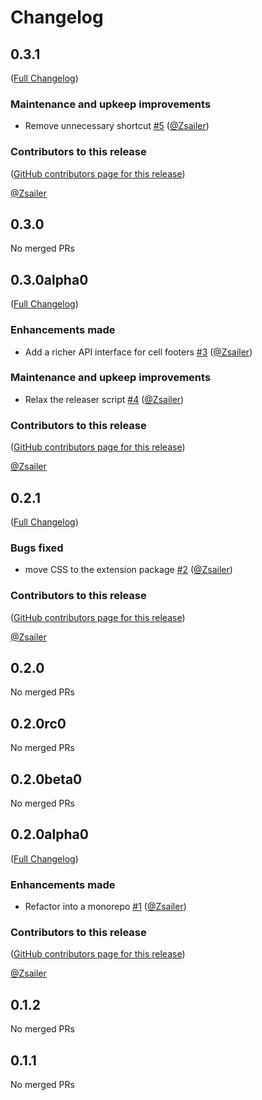 # Changelog

<!-- <START NEW CHANGELOG ENTRY> -->

## 0.3.1

([Full Changelog](https://github.com/Zsailer/jupyterlab-cell-input-footer/compare/jupyterlab-cell-input-footer-extension@0.3.0...af5574f4d0ffc43091ac1ae28d766cf43992b003))

### Maintenance and upkeep improvements

- Remove unnecessary shortcut [#5](https://github.com/Zsailer/jupyterlab-cell-input-footer/pull/5) ([@Zsailer](https://github.com/Zsailer))

### Contributors to this release

([GitHub contributors page for this release](https://github.com/Zsailer/jupyterlab-cell-input-footer/graphs/contributors?from=2025-01-03&to=2025-01-08&type=c))

[@Zsailer](https://github.com/search?q=repo%3AZsailer%2Fjupyterlab-cell-input-footer+involves%3AZsailer+updated%3A2025-01-03..2025-01-08&type=Issues)

<!-- <END NEW CHANGELOG ENTRY> -->

## 0.3.0

No merged PRs

## 0.3.0alpha0

([Full Changelog](https://github.com/Zsailer/jupyterlab-cell-input-footer/compare/jupyterlab-cell-input-footer-extension@0.2.1...d3f6424ad6d80331346f7ff113cdcd3c9722ef1b))

### Enhancements made

- Add a richer API interface for cell footers [#3](https://github.com/Zsailer/jupyterlab-cell-input-footer/pull/3) ([@Zsailer](https://github.com/Zsailer))

### Maintenance and upkeep improvements

- Relax the releaser script [#4](https://github.com/Zsailer/jupyterlab-cell-input-footer/pull/4) ([@Zsailer](https://github.com/Zsailer))

### Contributors to this release

([GitHub contributors page for this release](https://github.com/Zsailer/jupyterlab-cell-input-footer/graphs/contributors?from=2024-12-20&to=2025-01-03&type=c))

[@Zsailer](https://github.com/search?q=repo%3AZsailer%2Fjupyterlab-cell-input-footer+involves%3AZsailer+updated%3A2024-12-20..2025-01-03&type=Issues)

## 0.2.1

([Full Changelog](https://github.com/Zsailer/jupyterlab-cell-input-footer/compare/jupyterlab-cell-input-footer-extension@0.2.0...e73ab03990e6c518616cf1eeb4ebc7c380c6b9df))

### Bugs fixed

- move CSS to the extension package [#2](https://github.com/Zsailer/jupyterlab-cell-input-footer/pull/2) ([@Zsailer](https://github.com/Zsailer))

### Contributors to this release

([GitHub contributors page for this release](https://github.com/Zsailer/jupyterlab-cell-input-footer/graphs/contributors?from=2024-12-19&to=2024-12-20&type=c))

[@Zsailer](https://github.com/search?q=repo%3AZsailer%2Fjupyterlab-cell-input-footer+involves%3AZsailer+updated%3A2024-12-19..2024-12-20&type=Issues)

## 0.2.0

No merged PRs

## 0.2.0rc0

No merged PRs

## 0.2.0beta0

No merged PRs

## 0.2.0alpha0

([Full Changelog](https://github.com/Zsailer/jupyterlab-cell-input-footer/compare/v0.1.2...ce350fa7a2ca1cb3f905d0ca70f1d8ec8f9322f1))

### Enhancements made

- Refactor into a monorepo [#1](https://github.com/Zsailer/jupyterlab-cell-input-footer/pull/1) ([@Zsailer](https://github.com/Zsailer))

### Contributors to this release

([GitHub contributors page for this release](https://github.com/Zsailer/jupyterlab-cell-input-footer/graphs/contributors?from=2024-12-16&to=2024-12-19&type=c))

[@Zsailer](https://github.com/search?q=repo%3AZsailer%2Fjupyterlab-cell-input-footer+involves%3AZsailer+updated%3A2024-12-16..2024-12-19&type=Issues)

## 0.1.2

No merged PRs

## 0.1.1

No merged PRs
